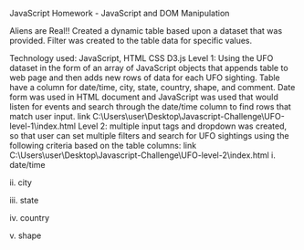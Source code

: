 JavaScript Homework - JavaScript and DOM Manipulation

Aliens are Real!!
Created a dynamic table based upon a dataset that was provided. Filter was created to the table data for specific values.

Technology used:
JavaScript,
HTML
CSS
D3.js
Level 1:
Using the UFO dataset in the form of an array of JavaScript objects that appends table to web page and then adds new rows of data for each UFO sighting. Table have a column for date/time, city, state, country, shape, and comment.
Date form was used in HTML document and JavaScript was used that would listen for events and search through the date/time column to find rows that match user input.
link C:\Users\user\Desktop\Javascript-Challenge\UFO-level-1\index.html
Level 2:
multiple input tags and dropdown was created, so that user can set multiple filters and search for UFO sightings using the following criteria based on the table columns:
link C:\Users\user\Desktop\Javascript-Challenge\UFO-level-2\index.html
i. date/time

ii. city

iii. state

iv. country

v. shape